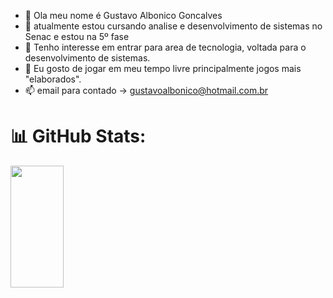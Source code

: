 - 👋 Ola meu nome é Gustavo Albonico Goncalves
- 🌱 atualmente estou cursando analise e desenvolvimento de sistemas no Senac e estou na 5º fase
- 👀 Tenho interesse em entrar para area de tecnologia, voltada para o desenvolvimento de sistemas.
- 💞️ Eu gosto de jogar em meu tempo livre principalmente jogos mais "elaborados".
- 📫 email para contado -> gustavoalbonico@hotmail.com.br

# 📊 GitHub Stats:
<div>  
<!--   <img width="49%" height="195px" src="https://github-readme-stats.vercel.app/api?username=juliatibes&show_icons=true&count_private=true&hide_border=true&title_color=00bfbf&icon_color=00bfbf&text_color=c9d1d9&bg_color=0d1117" alt="Julia Tibes github stats" />  -->
<img width="41%" height="195px" src="https://github-readme-stats.vercel.app/api/top-langs/?username=GustavoAlbonico&layout=compact&hide_border=true&title_color=00bfbf&text_color=00bfbf&bg_color=0d1117" />
</div>
